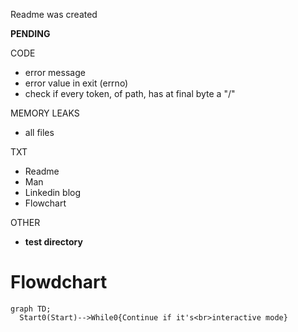 Readme was created

**PENDING**

CODE
- error message
- error value in exit (errno)
- check if every token, of path, has at final byte a "/"

MEMORY LEAKS
- all files

TXT
- Readme
- Man
- Linkedin blog
- Flowchart

OTHER
- **test directory**



Flowdchart
==========

```mermaid
graph TD;
  Start0(Start)-->While0{Continue if it's<br>interactive mode}
  
  ```
